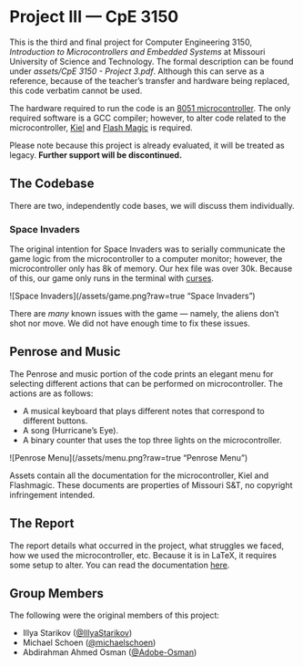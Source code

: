 # Project III — CpE 3150
This is the third and final project for Computer Engineering 3150, *Introduction to Microcontrollers and Embedded Systems* at Missouri University of Science and Technology. The formal description can be found under *assets/CpE 3150 - Project 3.pdf*. Although this can serve as a reference, because of the teacher’s transfer and hardware being replaced, this code verbatim cannot be used.

The hardware required to run the code is an [8051 microcontroller](https://en.wikipedia.org/wiki/Intel_MCS-51). The only required software is a GCC compiler; however, to alter code related to the microcontroller, [Kiel](https://www.keil.com) and [Flash Magic](http://www.flashmagictool.com) is required. 

Please note because this project is already evaluated, it will be treated as legacy. **Further support will be discontinued.**

## The Codebase
There are two, independently code bases, we will discuss them individually.
  
### Space Invaders
The original intention for Space Invaders was to serially communicate the game logic from the microcontroller to a computer monitor; however, the microcontroller only has 8k of memory. Our hex file was over 30k. Because of this, our game only runs in the terminal with [curses](https://en.wikipedia.org/wiki/Curses_(programming_library)).

![Space Invaders](/assets/game.png?raw=true “Space Invaders”)

There are *many* known issues with the game — namely, the aliens don’t shot nor move. We did not have enough time to fix these issues. 

## Penrose and Music
The Penrose and music portion of the code prints an elegant menu for selecting different actions that can be performed on microcontroller. The actions are as follows: 

- A musical keyboard that plays different notes that correspond to different buttons.
- A song (Hurricane’s Eye).
- A binary counter that uses the top three lights on the microcontroller.

![Penrose Menu](/assets/menu.png?raw=true “Penrose Menu”)
  
Assets contain all the documentation for the microcontroller, Kiel and Flashmagic. These documents are properties of Missouri S&T, no copyright infringement intended.

## The Report
The report details what occurred in the project, what struggles we faced, how we used the microcontroller, etc. Because it is in LaTeX, it requires some setup to alter. You can read the documentation [here](http://www.latex-project.org).

## Group Members
The following were the original members of this project:  

- Illya Starikov ([@IllyaStarikov](https://github.com/IllyaStarikov/))
- Michael Schoen ([@michaelschoen](https://github.com/michaelschoen))
- Abdirahman Ahmed Osman ([@Adobe-Osman](https://github.com/Adobe-Osman))
